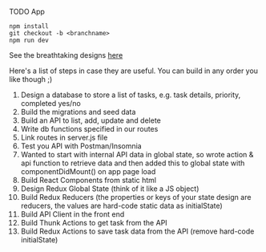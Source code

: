 TODO App

```
npm install
git checkout -b <branchname>
npm run dev
```

See the breathtaking designs [here](http://localhost:3000/designs/)

Here's a list of steps in case they are useful. You can build in any order you like though ;)

1.  Design a database to store a list of tasks, e.g. task details, priority, completed yes/no
1.  Build the migrations and seed data
1.  Build an API to list, add, update and delete
1.  Write db functions specified in our routes
1.  Link routes in server.js file
1.  Test you API with Postman/Insomnia
1.  Wanted to start with internal API data in global state, so wrote action & api function to retrieve data and then added this to global state with componentDidMount() on app page load
1.  Build React Components from static html
1.  Design Redux Global State (think of it like a JS object)
1.  Build Redux Reducers (the properties or keys of your state design are reducers, the values are hard-code static data as initialState)
1.  Build API Client in the front end
1.  Build Thunk Actions to get task from the API
1.  Build Redux Actions to save task data from the API (remove hard-code initialState)
